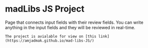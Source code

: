 # madLibs JS Project
Page that connects input fields with their review fields.
You can write anything in the input fields and they will be reviewed in real-time.
```
The project is avialable for view on [this link](https://amjadmak.github.io/mad-libs-JS/)
```
